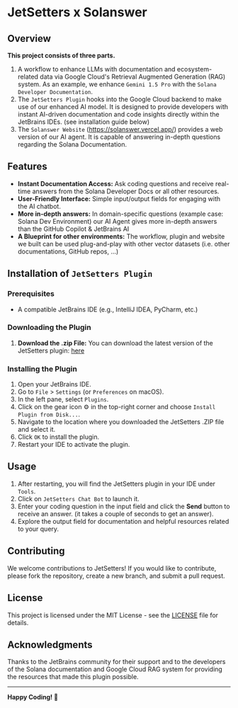 # JetSetters x Solanswer

## Overview
**This project consists of three parts.**

1) A workflow to enhance LLMs with documentation and ecosystem-related data via Google Cloud's Retrieval Augmented Generation (RAG) system. As an example, we enhance `Gemini 1.5 Pro` with the `Solana Developer Documentation`.
2) The `JetSetters Plugin` hooks into the Google Cloud backend to make use of our enhanced AI model. It is designed to provide developers with instant AI-driven documentation and code insights directly within the JetBrains IDEs. (see installation guide below)
3) The `Solanswer Website` (https://solanswer.vercel.app/) provides a web version of our AI agent. It is capable of answering in-depth questions regarding the Solana Documentation.

## Features
- **Instant Documentation Access:** Ask coding questions and receive real-time answers from the Solana Developer Docs or all other resources.
- **User-Friendly Interface:** Simple input/output fields for engaging with the AI chatbot.
- **More in-depth answers:** In domain-specific questions (example case: Solana Dev Environment) our AI Agent gives more in-depth answers than the GitHub Copilot & JetBrains AI
- **A Blueprint for other environments:** The workflow, plugin and website we built can be used plug-and-play with other vector datasets (i.e. other documentations, GitHub repos, ...)

## <a name="Installation"></a> Installation of `JetSetters Plugin`

### Prerequisites
- A compatible JetBrains IDE (e.g., IntelliJ IDEA, PyCharm, etc.)

### Downloading the Plugin
1. **Download the .zip File:**
   You can download the latest version of the JetSetters plugin: [here](https://github.com/shumancheng/JetSetters/raw/refs/heads/main/Plugin-1.0-SNAPSHOT.zip)

### Installing the Plugin
1. Open your JetBrains IDE.
2. Go to `File` > `Settings` (or `Preferences` on macOS).
3. In the left pane, select `Plugins`.
4. Click on the gear icon ⚙️ in the top-right corner and choose `Install Plugin from Disk...`.
5. Navigate to the location where you downloaded the JetSetters .ZIP file and select it.
6. Click `OK` to install the plugin.
7. Restart your IDE to activate the plugin.

## Usage
1. After restarting, you will find the JetSetters plugin in your IDE under `Tools`.
2. Click on `JetSetters Chat Bot` to launch it.
3. Enter your coding question in the input field and click the **Send** button to receive an answer. (it takes a couple of seconds to get an answer).
4. Explore the output field for documentation and helpful resources related to your query.

## Contributing
We welcome contributions to JetSetters! If you would like to contribute, please fork the repository, create a new branch, and submit a pull request.

## License
This project is licensed under the MIT License - see the [LICENSE](LICENSE) file for details.

## Acknowledgments
Thanks to the JetBrains community for their support and to the developers of the Solana documentation and Google Cloud RAG system for providing the resources that made this plugin possible.


---

**Happy Coding! 🚀**
